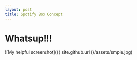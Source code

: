 ```yaml
---
layout: post
title: Spotify Box Concept
---
```


# Whatsup!!!

![My helpful screenshot]({{ site.github.url }}/assets/smple.jpg)
